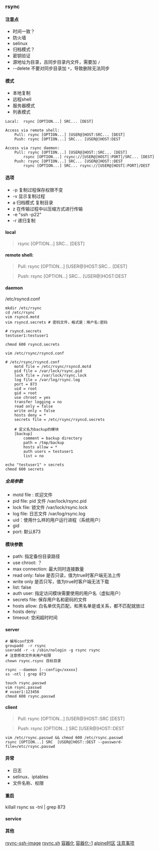 ### rsync

####   注意点

- 时间一致？
- 防火墙
- selinux
- 归档模式？
- 密钥验证
- 源地址为目录，且同步目录内文件，需要加 `/`
- --delete 不要对同步目录加 `*`，导致删除无法同步

#### 模式

- 本地复制
- 远程shell
- 服务器模式
- 列表模式

```shell
Local:  rsync [OPTION...] SRC... [DEST]

Access via remote shell:
    Pull: rsync [OPTION...] [USER@]HOST:SRC... [DEST]
    Push: rsync [OPTION...] SRC... [USER@]HOST:DEST

Access via rsync daemon:
    Pull: rsync [OPTION...] [USER@]HOST::SRC... [DEST]
        rsync [OPTION...] rsync://[USER@]HOST[:PORT]/SRC... [DEST]
    Push: rsync [OPTION...] SRC... [USER@]HOST::DEST
        rsync [OPTION...] SRC... rsync://[USER@]HOST[:PORT]/DEST
```

#### 选项

- -p 复制过程保存权限不变
- -v  显示复制过程
- a 归档模式 复制目录
- z 在传输过程中以压缩方式进行传输
- -e "ssh -p22"
- -r 递归复制



#### local

> rsync [OPTION...] SRC... [DEST]

#### remote shell:

> Pull: rsync [OPTION...] [USER@]HOST:SRC... [DEST]
 
>  Push: rsync [OPTION...] SRC... [USER@]HOST:DEST

#### daemon

/etc/rsyncd.conf

```shell
mkdir /etc/rsync 
cd /etc/rsync
vim rsyncd.motd
vim rsyncd.secrets # 密码文件，格式是：用户名:密码

# rsyncd.secrets 
testuser1:testuser1

chmod 600 rsyncd.secrets 

vim /etc/rsync/rsyncd.conf

# /etc/rsync/rsyncd.conf
    motd file = /etc/rsync/rsyncd.motd
    pid file = /var/lock/rsync.pid
    lock file = /var/lock/rsync.lock
    log file = /var/log/rsync.log
    port = 873
    uid = root
    gid = root
    use chroot = yes
    transfer logging = no
    read only = false
    write only = false
    hosts deny = *
    secrets file = /etc/rsync/rsyncd.secrets

    # 定义名为backup的模块
    [backup]
        comment = backup directory
        path = /tmp/backup
        hosts allow = *
        auth users = testuser1
        list = no

echo "testuser1" > secrets
chmod 600 secrets
```

##### 全局参数
- motd file : 欢迎文件
- pid file: pid 文件 /var/lock/rsync.pid
- lock file: 锁文件 /var/lock/rsync.lock
- log file: 日志文件 /var/log/rsync.log
- uid：使用什么样的用户运行进程（系统用户）
- gid
- port: 默认873

#### 模块参数
- path: 指定备份目录路径
- use chroot: ？
- max connection: 最大同时连接数量
- read only: false 是否只读，值为true时客户端无法上传
- write only  是否只写，值为true时客户端无法下载
- list: false
- auth user: 指定访问模块需要使用的用户名（虚拟用户）
- secrets file: 保存用户名和密码的文件
- hosts allow: 白名单优先匹配，和黑名单是或关系，都不匹配就放过
- hosts deny:
- timeout: 空闲超时时间

#### server

```shell
# 编写conf文件
groupadd  -r rsync
useradd -r -s /sbin/nologin -g rsync rsync
# 注意修改文件夹用户权限
chown rsync.rsync 目标目录

rsync --daemon [--config=/xxxxx]
ss -ntl | grep 873

touch rsync.passwd
vim rsync.passwd
# vuser1:123456
chmod 600 rsync.passwd
```

#### client

> Pull: rsync [OPTION...] [USER@]HOST::SRC [DEST]

> Push: rsync [OPTION...] SRC  [USER@]HOST::DEST

```shell
vim /etc/rsync.passwd && chmod 600 /etc/rsync.passwd
rsync [OPTION...] SRC  [USER@]HOST::DEST --password-file=/etc/rsync.passwd
```

#### 异常
- 日志
- selinux、iptables
- 文件名称、权限



#### 重启
killall rsync
ss -tnl | grep 873

#### service



#### 其他
[rsync-ssh-image](https://github.com/instrumentisto/rsync-ssh-docker-image)
[rsync.sh](https://github.com/dprim/rsync-docker/blob/master/rsync.sh)
[容器化](https://blog.kelu.org/tech/2018/10/05/docker-rsync.html)
[容器化-1](https://hub.docker.com/r/axiom/rsync-server/)
[alpine时区](https://ineva.cn/2018/04/27/docker-timezone/)
[注意事项](https://itlanyan.com/rsync-copy-files-mentions/)